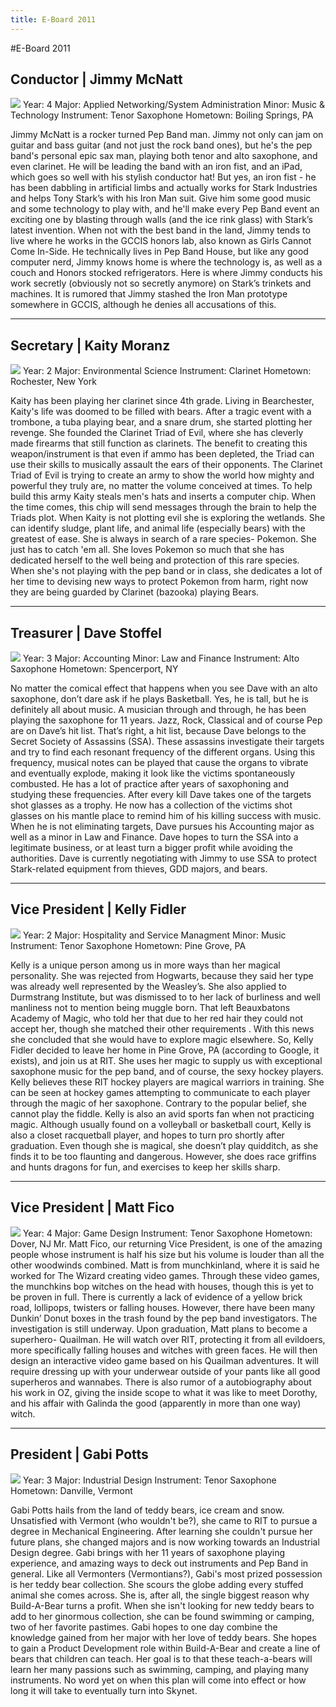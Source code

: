 ```yaml
---
title: E-Board 2011
---
```


#E-Board 2011

## Conductor | Jimmy McNatt  
<img class='right' src='images/eboard/2011/jimmy.jpg'/>
Year: 4  
Major: Applied Networking/System Administration  
Minor: Music & Technology  
Instrument: Tenor Saxophone  
Hometown: Boiling Springs, PA  
  
Jimmy McNatt is a rocker turned Pep Band man. Jimmy not only can jam on guitar and bass
guitar (and not just the rock band ones), but he's the pep band's personal epic sax man, playing both
tenor and alto saxophone, and even clarinet. He will be leading the band with an iron fist, and an iPad,
which goes so well with his stylish conductor hat! But yes, an iron fist - he has been dabbling in artificial
limbs and actually works for Stark Industries and helps Tony Stark’s with his Iron Man suit. Give him
some good music and some technology to play with, and he'll make every Pep Band event an exciting
one by blasting through walls (and the ice rink glass) with Stark’s latest invention.
When not with the best band in the land, Jimmy tends to live where he works in the GCCIS
honors lab, also known as Girls Cannot Come In-Side. He technically lives in Pep Band House, but
like any good computer nerd, Jimmy knows home is where the technology is, as well as a couch and
Honors stocked refrigerators. Here is where Jimmy conducts his work secretly (obviously not so secretly
anymore) on Stark’s trinkets and machines. It is rumored that Jimmy stashed the Iron Man prototype
somewhere in GCCIS, although he denies all accusations of this.

***
  
## Secretary | Kaity Moranz  
<img class='right' src='images/eboard/2011/kaity.jpg'/>
Year: 2  
Major: Environmental Science  
Instrument: Clarinet  
Hometown: Rochester, New York  
  
Kaity has been playing her clarinet since 4th grade. Living in Bearchester, Kaity's life was
doomed to be filled with bears. After a tragic event with a trombone, a tuba playing bear, and a snare
drum, she started plotting her revenge. She founded the Clarinet Triad of Evil, where she has cleverly
made firearms that still function as clarinets. The benefit to creating this weapon/instrument is that even
if ammo has been depleted, the Triad can use their skills to musically assault the ears of their opponents.
The Clarinet Triad of Evil is trying to create an army to show the world how mighty and powerful they truly
are, no matter the volume conceived at times. To help build this army Kaity steals men's hats and inserts
a computer chip. When the time comes, this chip will send messages through the brain to help the Triads
plot.
When Kaity is not plotting evil she is exploring the wetlands. She can identify sludge, plant life,
and animal life (especially bears) with the greatest of ease. She is always in search of a rare species-
Pokemon. She just has to catch 'em all. She loves Pokemon so much that she has dedicated herself to
the well being and protection of this rare species. When she's not playing with the pep band or in class,
she dedicates a lot of her time to devising new ways to protect Pokemon from harm, right now they are
being guarded by Clarinet (bazooka) playing Bears.

***
  
## Treasurer | Dave Stoffel  
<img class='right' src='images/eboard/2011/dave.jpg'/>
Year: 3  
Major: Accounting  
Minor: Law and Finance  
Instrument: Alto Saxophone  
Hometown: Spencerport, NY  
  
No matter the comical effect that happens when you see Dave with an alto saxophone, don’t dare
ask if he plays Basketball. Yes, he is tall, but he is definitely all about music. A musician through and
through, he has been playing the saxophone for 11 years. Jazz, Rock, Classical and of course Pep are
on Dave’s hit list. That’s right, a hit list, because Dave belongs to the Secret Society of Assassins (SSA).
These assassins investigate their targets and try to find each resonant frequency of the different organs.
Using this frequency, musical notes can be played that cause the organs to vibrate and eventually
explode, making it look like the victims spontaneously combusted. He has a lot of practice after years of
saxophoning and studying these frequencies. After every kill Dave takes one of the targets shot glasses
as a trophy. He now has a collection of the victims shot glasses on his mantle place to remind him of his
killing success with music.
When he is not eliminating targets, Dave pursues his Accounting major as well as a minor in Law
and Finance. Dave hopes to turn the SSA into a legitimate business, or at least turn a bigger profit while
avoiding the authorities. Dave is currently negotiating with Jimmy to use SSA to protect Stark-related
equipment from thieves, GDD majors, and bears.

***
  
## Vice President | Kelly Fidler
<img class='right' src='images/eboard/2011/kelly.jpg'/>
Year: 2  
Major: Hospitality and Service Managment  
Minor: Music  
Instrument: Tenor Saxophone  
Hometown: Pine Grove, PA  
  
Kelly is a unique person among us in more ways than her magical personality.
She was rejected from Hogwarts, because they said her type was already well represented by the Weasley’s. She also applied to Durmstrang Institute, but was dismissed to to her lack of burliness and well manliness not to mention being muggle born. That left Beauxbatons Academy of Magic, who told her that due to her red hair they could not accept her, though she matched their other requirements . With this news she concluded that she would have to explore magic elsewhere. So, Kelly Fidler decided to leave her home in Pine Grove, PA (according to Google, it exists), and join us at RIT. She uses her magic to supply us with exceptional saxophone music for the pep band, and of course, the sexy hockey players. Kelly believes these RIT hockey players are magical warriors in training. She can be seen at hockey games attempting to communicate to each player through the magic of her saxophone. Contrary to the popular belief, she cannot play the fiddle.
Kelly is also an avid sports fan when not practicing magic. Although usually found on a volleyball or basketball court, Kelly is also a closet racquetball player, and hopes to turn pro shortly after graduation. Even though she is magical, she doesn’t play quidditch, as she finds it to be too flaunting and dangerous. However, she does race griffins and hunts dragons for fun, and exercises to keep her skills sharp.

***
  
## Vice President | Matt Fico  
<img class='right' src='images/eboard/2011/fico.jpg'/>
Year: 4  
Major: Game Design  
Instrument: Tenor Saxophone  
Hometown: Dover, NJ  
Mr. Matt Fico, our returning Vice President, is one of the amazing people whose instrument is
half his size but his volume is louder than all the other woodwinds combined. Matt is from munchkinland,
where it is said he worked for The Wizard creating video games. Through these video games, the
munchkins bop witches on the head with houses, though this is yet to be proven in full. There is currently
a lack of evidence of a yellow brick road, lollipops, twisters or falling houses. However, there have been
many Dunkin’ Donut boxes in the trash found by the pep band investigators. The investigation is still
underway.
Upon graduation, Matt plans to become a superhero- Quailman. He will watch over RIT,
protecting it from all evildoers, more specifically falling houses and witches with green faces. He will then
design an interactive video game based on his Quailman adventures. It will require dressing up with
your underwear outside of your pants like all good superheros and wannabes. There is also rumor of a
autobiography about his work in OZ, giving the inside scope to what it was like to meet Dorothy, and his
affair with Galinda the good (apparently in more than one way) witch.

***
  
## President | Gabi Potts
<img class='right' src='images/eboard/2011/gabi.jpg'/>
Year: 3  
Major: Industrial Design  
Instrument: Tenor Saxophone  
Hometown: Danville, Vermont  
  
Gabi Potts hails from the land of teddy bears, ice cream and snow. Unsatisfied with Vermont (who wouldn't be?), she came to RIT to pursue a degree in Mechanical Engineering. After learning she couldn't pursue her future plans, she changed majors and is now working towards an Industrial Design degree. Gabi brings with her 11 years of saxophone playing experience, and amazing ways to deck out instruments and Pep Band in general. Like all Vermonters (Vermontians?), Gabi's most prized possession is her teddy bear collection. She scours the globe adding every stuffed animal she comes across. She is, after all, the single biggest reason why Build-A-Bear turns a profit. When she isn't looking for new teddy bears to add to her ginormous collection, she can be found swimming or camping, two of her favorite pastimes.
Gabi hopes to one day combine the knowledge gained from her major with her love of teddy bears. She hopes to gain a Product Development role within Build-A-Bear and create a line of bears that children can teach. Her goal is to that these teach-a-bears will learn her many passions such as swimming, camping, and playing many instruments. No word yet on when this plan will come into effect or how long it will take to eventually turn into Skynet.

